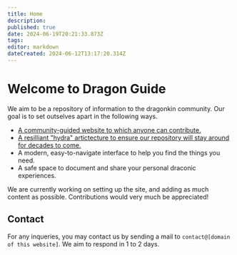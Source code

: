 ```yaml
---
title: Home
description: 
published: true
date: 2024-06-19T20:21:33.873Z
tags: 
editor: markdown
dateCreated: 2024-06-12T13:17:20.314Z
---
```


# Welcome to Dragon Guide
We aim to be a repository of information to the dragonkin community. Our goal is to set outselves apart in the following ways.

- [A community-guided website to which anyone can contribute.](/contributing)
- [A resilliant "hydra" artictecture to ensure our repository will stay around for decades to come.](/architecture)
- A modern, easy-to-navigate interface to help you find the things you need.
- A safe space to document and share your personal draconic experiences.

We are currently working on setting up the site, and adding as much content as possible. Contributions would very much be appreciated!

## Contact
For any inqueries, you may contact us by sending a mail to `contact@[domain of this website]`.  We aim to respond in 1 to 2 days.